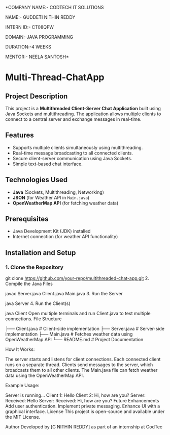 *COMPANY NAME:- CODTECH IT SOLUTIONS

NAME:- GUDDETI NITHIN REDDY

INTERN ID:- CT08QFW

DOMAIN:-JAVA PROGRAMMING

DURATION:-4 WEEKS

MENTOR:- NEELA SANTOSH*


# Multi-Thread-ChatApp

## Project Description
This project is a **Multithreaded Client-Server Chat Application** built using Java Sockets and multithreading. The application allows multiple clients to connect to a central server and exchange messages in real-time.

## Features
- Supports multiple clients simultaneously using multithreading.
- Real-time message broadcasting to all connected clients.
- Secure client-server communication using Java Sockets.
- Simple text-based chat interface.

## Technologies Used
- **Java** (Sockets, Multithreading, Networking)
- **JSON** (for Weather API in `Main.java`)
- **OpenWeatherMap API** (for fetching weather data)

## Prerequisites
- Java Development Kit (JDK) installed
- Internet connection (for weather API functionality)

## Installation and Setup
### 1. Clone the Repository

 git clone https://github.com/your-repo/multithreaded-chat-app.git
2. Compile the Java Files

 javac Server.java Client.java Main.java
3. Run the Server

 java Server
4. Run the Client(s)

 java Client
Open multiple terminals and run Client.java to test multiple connections.
File Structure

├── Client.java   # Client-side implementation
├── Server.java   # Server-side implementation
├── Main.java     # Fetches weather data using OpenWeatherMap API
└── README.md     # Project Documentation

How It Works:

The server starts and listens for client connections.
Each connected client runs on a separate thread.
Clients send messages to the server, which broadcasts them to all other clients.
The Main.java file can fetch weather data using the OpenWeatherMap API.

Example Usage:

Server is running...
Client 1: Hello
Client 2: Hi, how are you?
Server: Received: Hello
Server: Received: Hi, how are you?
Future Enhancements
Add user authentication.
Implement private messaging.
Enhance UI with a graphical interface.
License
This project is open-source and available under the MIT License.

Author
Developed by [G NITHIN REDDY] as part of an internship at CodTec
